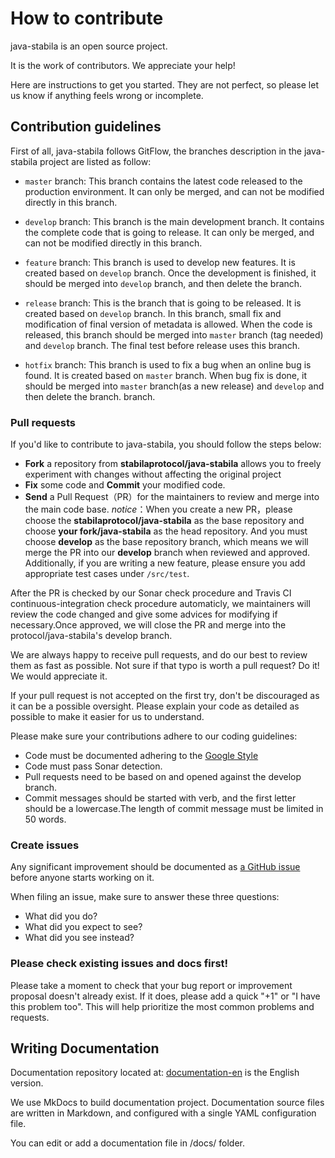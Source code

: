 # How to contribute

java-stabila is an open source project.

It is the work of contributors. We appreciate your help!

Here are instructions to get you started. They are not perfect, so
please let us know if anything feels wrong or incomplete.

## Contribution guidelines
First of all, java-stabila follows GitFlow, the branches description in the java-stabila project are listed as follow:

- ``master`` branch:
  This branch contains the latest code released to the production environment. It can only be merged, and can not be modified directly in this branch.

- ``develop`` branch:
  This branch is the main development branch. It contains the complete code that is going to release. It can only be merged, and can not be modified directly in this branch.

- ``feature`` branch:
  This branch is used to develop new features. It is created based on ``develop`` branch. Once the development is finished, it should be merged into ``develop`` branch, and then delete the branch.

- ``release`` branch:
  This is the branch that is going to be released. It is created based on ``develop`` branch. In this branch, small fix and modification of final version of metadata is allowed. When the code is released, this branch should be merged into ``master`` branch (tag needed) and ``develop`` branch. The final test before release uses this branch.

- ``hotfix`` branch:
  This branch is used to fix a bug when an online bug is found. It is created based on ``master`` branch. When bug fix is done, it should be merged into ``master`` branch(as a new release) and ``develop`` and then delete the branch. branch.

### Pull requests

If you'd like to contribute to java-stabila, you should follow the steps below:
- **Fork** a repository from **stabilaprotocol/java-stabila** allows you to freely experiment with changes without affecting the original project
- **Fix** some code and **Commit** your modified code.
- **Send** a Pull Request（PR）for the maintainers to review and merge into the main code base.
  *notice*：When you create a new PR，please choose the **stabilaprotocol/java-stabila** as the base repository and choose **your fork/java-stabila** as the head repository.
  And you must choose **develop** as the base repository branch, which means we will merge the PR into our **develop** branch when reviewed and approved.
  Additionally, if you are writing a new feature, please ensure you add appropriate test cases under ``/src/test``.

After the PR is checked by our Sonar check procedure and Travis CI continuous-integration check procedure automaticly,
we maintainers will review the code changed and give some advices for modifying if necessary.Once approved,
we will close the PR and merge into the protocol/java-stabila's develop branch.

We are always happy to receive pull requests, and do our best to
review them as fast as possible. Not sure if that typo is worth a pull
request? Do it! We would appreciate it.

If your pull request is not accepted on the first try, don't be
discouraged as it can be a possible oversight. Please explain your code as
detailed as possible to make it easier for us to understand.

Please make sure your contributions adhere to our coding guidelines:

- Code must be documented adhering to the [Google Style](https://google.github.io/styleguide/javaguide.html)
- Code must pass Sonar detection.
- Pull requests need to be based on and opened against the develop branch.
- Commit messages should be started with verb, and the first letter should be a lowercase.The length of commit message
  must be limited in 50 words.
### Create issues

Any significant improvement should be documented as [a GitHub
issue](https://github.com/stabilaprotocol/java-stabila/issues) before anyone
starts working on it.

When filing an issue, make sure to answer these three questions:

- What did you do?
- What did you expect to see?
- What did you see instead?

### Please check existing issues and docs first!

Please take a moment to check that your bug report or improvement proposal
doesn't already exist. If it does, please add a quick "+1" or "I have this problem too".
This will help prioritize the most common problems and requests.

## Writing Documentation

Documentation repository located at:
[documentation-en](https://github.com/stabilaprotocol/documentation-en) is the English version.

We use MkDocs to build documentation project. Documentation source files are written in Markdown, and configured with a single YAML configuration file.

You can edit or add a documentation file in /docs/ folder.
